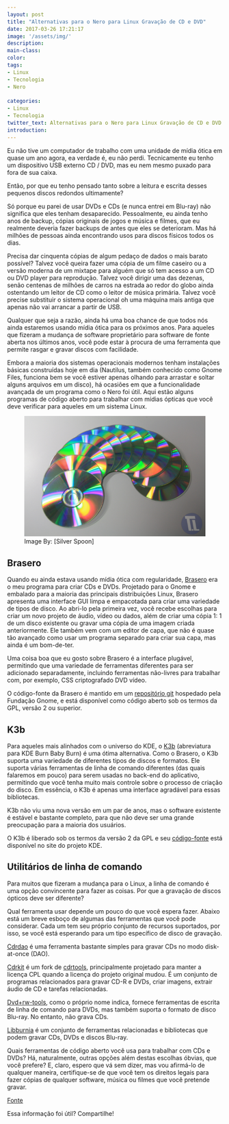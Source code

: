 ```yaml
---
layout: post
title: "Alternativas para o Nero para Linux Gravação de CD e DVD"
date: 2017-03-26 17:21:17
image: '/assets/img/'
description:
main-class:
color:
tags:
- Linux
- Tecnologia
- Nero

categories:
- Linux
- Tecnologia
twitter_text: Alternativas para o Nero para Linux Gravação de CD e DVD
introduction:
---
```


Eu não tive um computador de trabalho com uma unidade de mídia ótica em quase um ano agora, ea verdade é, eu não perdi. Tecnicamente eu tenho um dispositivo USB externo CD / DVD, mas eu nem mesmo puxado para fora de sua caixa.

Então, por que eu tenho pensado tanto sobre a leitura e escrita desses pequenos discos redondos ultimamente?

Só porque eu parei de usar DVDs e CDs (e nunca entrei em Blu-ray) não significa que eles tenham desaparecido. Pessoalmente, eu ainda tenho anos de backup, cópias originais de jogos e música e filmes, que eu realmente deveria fazer backups de antes que eles se deterioram. Mas há milhões de pessoas ainda encontrando usos para discos físicos todos os dias.

Precisa dar cinquenta cópias de algum pedaço de dados o mais barato possível? Talvez você queira fazer uma cópia de um filme caseiro ou a versão moderna de um mixtape para alguém que só tem acesso a um CD ou DVD player para reprodução. Talvez você dirigir uma das dezenas, senão centenas de milhões de carros na estrada ao redor do globo ainda ostentando um leitor de CD como o leitor de música primária. Talvez você precise substituir o sistema operacional oh uma máquina mais antiga que apenas não vai arrancar a partir de USB.

Qualquer que seja a razão, ainda há uma boa chance de que todos nós ainda estaremos usando mídia ótica para os próximos anos. Para aqueles que fizeram a mudança de software proprietário para software de fonte aberta nos últimos anos, você pode estar à procura de uma ferramenta que permite rasgar e gravar discos com facilidade.

Embora a maioria dos sistemas operacionais modernos tenham instalações básicas construídas hoje em dia (Nautilus, também conhecido como Gnome Files, funciona bem se você estiver apenas olhando para arrastar e soltar alguns arquivos em um disco), há ocasiões em que a funcionalidade avançada de um programa como o Nero foi útil. Aqui estão alguns programas de código aberto para trabalhar com mídias ópticas que você deve verificar para aqueles em um sistema Linux.

<figure>
	<img src="/images/imagens/2017-03-26-Alternativas-para-o-nero-para-linux-gravacao-de-cd-e-dvd.png">
	<figcaption>Image By: [Silver Spoon]</figcaption>
</figure>


## Brasero

Quando eu ainda estava usando mídia ótica com regularidade, [Brasero] era o meu programa para criar CDs e DVDs. Projetado para o Gnome e embalado para a maioria das principais distribuições Linux, Brasero apresenta uma interface GUI limpa e empacotada para criar uma variedade de tipos de disco. Ao abri-lo pela primeira vez, você recebe escolhas para criar um novo projeto de áudio, vídeo ou dados, além de criar uma cópia 1: 1 de um disco existente ou gravar uma cópia de uma imagem criada anteriormente. Ele também vem com um editor de capa, que não é quase tão avançado como usar um programa separado para criar sua capa, mas ainda é um bom-de-ter.

Uma coisa boa que eu gosto sobre Brasero é a interface plugável, permitindo que uma variedade de ferramentas diferentes para ser adicionado separadamente, incluindo ferramentas não-livres para trabalhar com, por exemplo, CSS criptografado DVD vídeo.

O código-fonte da Brasero é mantido em um [repositório git] hospedado pela Fundação Gnome, e está disponível como código aberto sob os termos da GPL, versão 2 ou superior.


## K3b

Para aqueles mais alinhados com o universo do KDE, o [K3b] (abreviatura para KDE Burn Baby Burn) é uma ótima alternativa. Como o Brasero, o K3b suporta uma variedade de diferentes tipos de discos e formatos. Ele suporta várias ferramentas de linha de comando diferentes (das quais falaremos em pouco) para serem usadas no back-end do aplicativo, permitindo que você tenha muito mais controle sobre o processo de criação do disco. Em essência, o K3b é apenas uma interface agradável para essas bibliotecas.

K3b não viu uma nova versão em um par de anos, mas o software existente é estável e bastante completo, para que não deve ser uma grande preocupação para a maioria dos usuários.

O K3b é liberado sob os termos da versão 2 da GPL e seu [código-fonte] está disponível no site do projeto KDE.

## Utilitários de linha de comando


Para muitos que fizeram a mudança para o Linux, a linha de comando é uma opção convincente para fazer as coisas. Por que a gravação de discos ópticos deve ser diferente?

Qual ferramenta usar depende um pouco do que você espera fazer. Abaixo está um breve esboço de algumas das ferramentas que você pode considerar. Cada um tem seu próprio conjunto de recursos suportados, por isso, se você está esperando para um tipo específico de disco de gravação.

[Cdrdao] é uma ferramenta bastante simples para gravar CDs no modo disk-at-once (DAO).

[Cdrkit] é um fork de [cdrtools], principalmente projetado para manter a licença CPL quando a licença do projeto original mudou. É um conjunto de programas relacionados para gravar CD-R e DVDs, criar imagens, extrair áudio de CD e tarefas relacionadas.

[Dvd+rw-tools], como o próprio nome indica, fornece ferramentas de escrita de linha de comando para DVDs, mas também suporta o formato de disco Blu-ray. No entanto, não grava CDs.

[Libburnia] é um conjunto de ferramentas relacionadas e bibliotecas que podem gravar CDs, DVDs e discos Blu-ray.


Quais ferramentas de código aberto você usa para trabalhar com CDs e DVDs? Há, naturalmente, outras opções além destas escolhas óbvias, que você prefere? E, claro, espero que vá sem dizer, mas vou afirmá-lo de qualquer maneira, certifique-se de que você tem os direitos legais para fazer cópias de qualquer software, música ou filmes que você pretende gravar.

[Fonte]


Essa informação foi útil? Compartilhe!



[Silver Spoon]: https://commons.wikimedia.org/wiki/File:CDs.JPG
[Brasero]: https://wiki.gnome.org/Apps/Brasero
[repositório git]: https://git.gnome.org/browse/brasero/
[K3b]: https://userbase.kde.org/K3b
[código-fonte]: https://userbase.kde.org/K3b
[Cdrdao]: cdrdao.sourceforge.net
[Cdrkit]: https://launchpad.net/cdrkit
[cdrtools]:cdrtools.sourceforge.net/private/cdrecord.html
[Dvd+rw-tools]: fy.chalmers.se/~appro/linux/DVD+RW/
[Libburnia]: http://libburnia-project.org/
[Fonte]: https://opensource.com/life/16/9/alternatives-nero-cd-burning?sc_cid=7016000000127ECAAY
